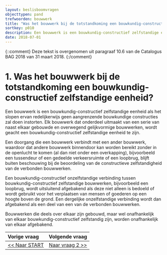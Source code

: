 ```yaml
---
layout: beslisboomvragen
objecttypen: pand
trefwoorden: bouwwerk
title: "Was het bouwwerk bij de totstandkoming een bouwkundig-constructief zelfstandige eenheid?"
sortkey: p010
description: Een bouwwerk is een bouwkundig-constructief zelfstandige eenheid als het slopen ervan redelijkerwijs geen aangrenzende bouwkundige constructies zal doen instorten.
date: 2018-07-01
---
```


{::comment}
Deze tekst is overgenomen uit paragraaf 10.6 van de Catalogus BAG 2018 van 31 maart 2018.
{:/comment}

# 1. Was het bouwwerk bij de totstandkoming een bouwkundig-constructief zelfstandige eenheid?

Een bouwwerk is een bouwkundig-constructief zelfstandige eenheid als het slopen ervan redelijkerwijs geen aangrenzende bouwkundige constructies zal doen instorten. Elk bouwwerk dat onderdeel uitmaakt van een serie van naast elkaar gebouwde en overwegend gelijkvormige bouwwerken, wordt geacht een bouwkundig-constructief zelfstandige eenheid te zijn.

Een doorgang die een bouwwerk verbindt met een ander bouwwerk, waardoor dat andere bouwwerk binnendoor kan worden bereikt zonder in de openlucht te komen (al dan niet onder een overkapping), bijvoorbeeld een tussendeur of een gedeelde verkeersruimte of een loopbrug, blijft buiten beschouwing bij de beoordeling van de constructieve zelfstandigheid van de verbonden bouwwerken.

Een bouwkundig-constructief onzelfstandige verbinding tussen bouwkundig-constructief zelfstandige bouwwerken, bijvoorbeeld een loopbrug, wordt uitsluitend afgebakend als deze niet alleen is bedoeld of wordt gebruikt voor het verplaatsen van mensen of goederen op een hoogte boven de grond. Een dergelijke onzelfstandige verbinding wordt dan afgebakend als een deel van een van de verbonden bouwwerken.

Bouwwerken die deels over elkaar zijn gebouwd, maar wel onafhankelijk van elkaar bouwkundig-constructief zelfstandig zijn, worden onafhankelijk van elkaar afgebakend.

Vorige vraag    | Volgende vraag
:--        | --:
[<< Naar START]({{-site.baseurl-}}/beslisboomvragen/pand-00) | [Naar vraag 2 >>]({{-site.baseurl-}}/beslisboomvragen/pand-02)    
